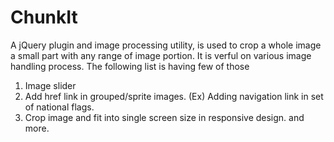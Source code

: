 ChunkIt
=======

A jQuery plugin and image processing utility,  is used to crop a whole image a small part with 
any range of image portion. It is verful on various image handling process. The following list
is having few of those
1. Image slider
2. Add href link in grouped/sprite images. (Ex) Adding navigation link in set of national flags.
3. Crop image and fit into single screen size in responsive design.
and more.



